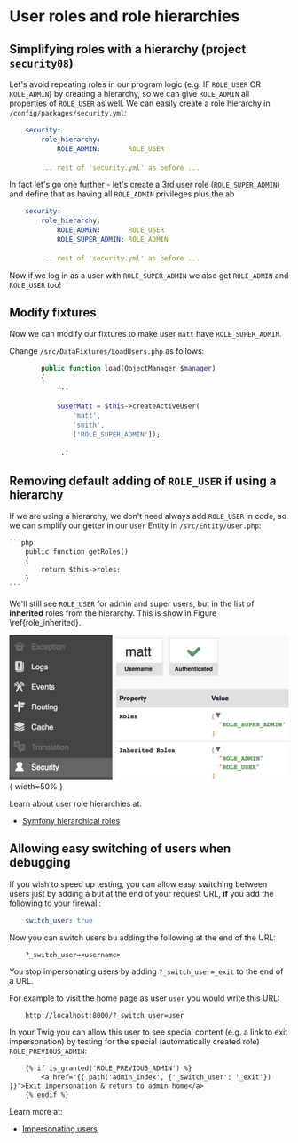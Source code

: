 
# User roles and role hierarchies

## Simplifying roles with a hierarchy (project `security08`)

Let's avoid repeating roles in our program logic (e.g. IF `ROLE_USER` OR `ROLE_ADMIN`) by creating a hierarchy, so we can give `ROLE_ADMIN` all properties of `ROLE_USER` as well. We can easily create a role hierarchy in `/config/packages/security.yml`:

```yaml
    security:
        role_hierarchy:
            ROLE_ADMIN:       ROLE_USER

        ... rest of 'security.yml' as before ...
```

In fact let's go one further - let's create a 3rd user role (`ROLE_SUPER_ADMIN`) and define that as having all `ROLE_ADMIN` privileges plus the ab

```yaml
    security:
        role_hierarchy:
            ROLE_ADMIN:       ROLE_USER
            ROLE_SUPER_ADMIN: ROLE_ADMIN

        ... rest of 'security.yml' as before ...
```


Now if we log in as a user with `ROLE_SUPER_ADMIN` we also get `ROLE_ADMIN` and `ROLE_USER` too!


## Modify fixtures

Now we can modify our fixtures to make user `matt` have `ROLE_SUPER_ADMIN`.

Change `/src/DataFixtures/LoadUsers.php` as follows:

```php
        public function load(ObjectManager $manager)
        {
            ...

            $userMatt = $this->createActiveUser(
                'matt',
                'smith',
                ['ROLE_SUPER_ADMIN']);

            ...
```

## Removing default adding of `ROLE_USER` if using a hierarchy

If we are using a hierarchy, we don't need always add `ROLE_USER` in code, so we can simplify our getter in our `User` Entity in `/src/Entity/User.php`:


    ```php
        public function getRoles()
        {
            return $this->roles;
        }
    ```

We'll still see `ROLE_USER` for admin and super users, but in the list of **inherited** roles from the hierarchy. This is show in Figure \ref{role_inherited}.

![Super admin user inheriting `ROLE_USER`. \label{role_inherited}](./03_figures/part06_security/12_inherited_roles.png){ width=50% }

Learn about user role hierarchies at:

- [Symfony hierarchical roles](https://symfony.com/doc/current/security.html#hierarchical-roles)

## Allowing easy switching of users when debugging

If you wish to speed up testing, you can allow easy switching between users just by adding a but at the end of your request URL, **if** you add the following to your firewall:

```yaml
    switch_user: true
```

Now you can switch users bu adding the following at the end of the URL:

```
    ?_switch_user=<username>
```

You stop impersonating users by adding `?_switch_user=_exit` to the end of a URL.

For example to visit the home page as user `user` you would write this URL:

```
    http://localhost:8000/?_switch_user=user
```

In your Twig you can allow this user to see special content (e.g. a link to exit impersonation) by testing for the special (automatically created role) `ROLE_PREVIOUS_ADMIN`:

```twig
    {% if is_granted('ROLE_PREVIOUS_ADMIN') %}
        <a href="{{ path('admin_index', {'_switch_user': '_exit'}) }}">Exit impersonation & return to admin home</a>
    {% endif %}
```

Learn more at:

- [Impersonating users](https://symfony.com/doc/current/security/impersonating_user.html)